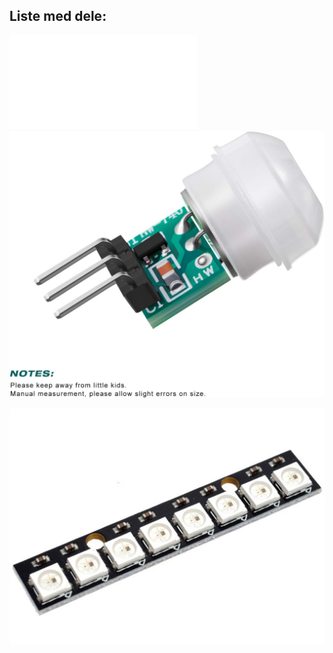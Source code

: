 ## Liste med dele:  
![](NodeMCU_data.pdf "NodeMCU")  
![Billede](billeder/61UlnQP+VjL._AC_SL1500_.jpg "PIR-sensor")  

![Billede](billeder/ws2812_neopixel_stick_rgb_1.jpg "Neopixel")  



